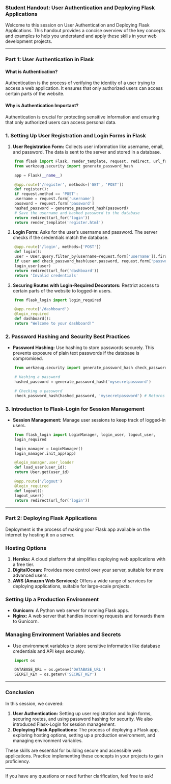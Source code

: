 ### Student Handout: User Authentication and Deploying Flask Applications

Welcome to this session on User Authentication and Deploying Flask Applications. This handout
provides a concise overview of the key concepts and examples to help you understand and
apply these skills in your web development projects.

---

### **Part 1: User Authentication in Flask**

#### What is Authentication?

Authentication is the process of verifying the identity of a user trying to access a web
application. It ensures that only authorized users can access certain parts of the website.

#### Why is Authentication Important?

Authentication is crucial for protecting sensitive information and ensuring that only authorized users can access personal data.

### 1. **Setting Up User Registration and Login Forms in Flask**

1. **User Registration Form:** Collects user information like username, email, and password. The data is sent to the server and stored in a database.

```python
    from flask import Flask, render_template, request, redirect, url_for
    from werkzeug.security import generate_password_hash

    app = Flask(__name__)

    @app.route('/register', methods=['GET', 'POST'])
    def register():
    if request.method == 'POST':
    username = request.form['username']
    password = request.form['password']
    hashed_password = generate_password_hash(password)
    # Save the username and hashed password to the database
    return redirect(url_for('login'))
    return render_template('register.html')
```

2. **Login Form:** Asks for the user’s username and password. The server checks if the credentials match the database.


```python
    @app.route('/login', methods=['POST'])
    def login():
    user = User.query.filter_by(username=request.form['username']).first()
    if user and check_password_hash(user.password, request.form['password']):
    login_user(user)
    return redirect(url_for('dashboard'))
    return 'Invalid credentials'
```

3. **Securing Routes with Login-Required Decorators:** Restrict access to certain parts of the website to logged-in users.

```python
    from flask_login import login_required

    @app.route('/dashboard')
    @login_required
    def dashboard():
    return "Welcome to your dashboard!"

```

### 2. **Password Hashing and Security Best Practices**

- **Password Hashing:** Use hashing to store passwords securely. This prevents exposure of plain text passwords if the database is compromised.

```python
    from werkzeug.security import generate_password_hash check_password_hash

    # Hashing a password
    hashed_password = generate_password_hash('mysecretpassword')

    # Checking a password
    check_password_hash(hashed_password, 'mysecretpassword') # Returns True if the password matches
```

### 3. **Introduction to Flask-Login for Session Management**

- **Session Management:** Manage user sessions to keep track of logged-in users.

```python
    from flask_login import LoginManager, login_user, logout_user,
    login_required

    login_manager = LoginManager()
    login_manager.init_app(app)

    @login_manager.user_loader
    def load_user(user_id):
    return User.get(user_id)

    @app.route('/logout')
    @login_required
    def logout():
    logout_user()
    return redirect(url_for('login'))
```
---

### **Part 2: Deploying Flask Applications**

Deployment is the process of making your Flask app available on the internet by hosting it on a server.

### Hosting Options

1. **Heroku:** A cloud platform that simplifies deploying web applications with a free tier.
2. **DigitalOcean:** Provides more control over your server, suitable for more advanced users.
3. **AWS (Amazon Web Services):** Offers a wide range of services for deploying applications, suitable for large-scale projects.

### Setting Up a Production Environment

- **Gunicorn:** A Python web server for running Flask apps.
- **Nginx:** A web server that handles incoming requests and forwards them to Gunicorn.

### Managing Environment Variables and Secrets

- Use environment variables to store sensitive information like database credentials and API keys securely.

```python
    import os

    DATABASE_URL = os.getenv('DATABASE_URL')
    SECRET_KEY = os.getenv('SECRET_KEY')
```
---

### **Conclusion**

In this session, we covered:

1. **User Authentication:** Setting up user registration and login forms, securing routes, and
using password hashing for security. We also introduced Flask-Login for session
management.
2. **Deploying Flask Applications:** The process of deploying a Flask app, exploring hosting
options, setting up a production environment, and managing environment variables.

These skills are essential for building secure and accessible web applications. Practice implementing these concepts in your projects to gain proficiency.

---

If you have any questions or need further clarification, feel free to ask!